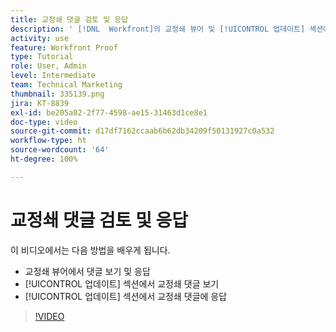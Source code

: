 ```yaml
---
title: 교정쇄 댓글 검토 및 응답
description: ' [!DNL  Workfront]의 교정쇄 뷰어 및 [!UICONTROL 업데이트] 섹션에서 교정쇄 댓글을 보고 이에 응답하는 방법을 알아봅니다.'
activity: use
feature: Workfront Proof
type: Tutorial
role: User, Admin
level: Intermediate
team: Technical Marketing
thumbnail: 335139.png
jira: KT-8839
exl-id: be205a02-2f77-4598-ae15-31463d1ce8e1
doc-type: video
source-git-commit: d17df7162ccaab6b62db34209f50131927c0a532
workflow-type: ht
source-wordcount: '64'
ht-degree: 100%

---
```


# 교정쇄 댓글 검토 및 응답

이 비디오에서는 다음 방법을 배우게 됩니다.

* 교정쇄 뷰어에서 댓글 보기 및 응답
* [!UICONTROL 업데이트] 섹션에서 교정쇄 댓글 보기
* [!UICONTROL 업데이트] 섹션에서 교정쇄 댓글에 응답

>[!VIDEO](https://video.tv.adobe.com/v/335139/?quality=12&learn=on&enablevpops)
